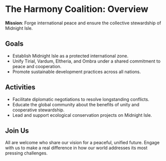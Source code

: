 # The Harmony Coalition: Overview

**Mission**: Forge international peace and ensure the collective stewardship of Midnight Isle.

## Goals

- Establish Midnight Isle as a protected international zone.
- Unify Tirial, Vardum, Eltheria, and Ombra under a shared commitment to peace and cooperation.
- Promote sustainable development practices across all nations.

## Activities

- Facilitate diplomatic negotiations to resolve longstanding conflicts.
- Educate the global community about the benefits of unity and cooperative stewardship.
- Lead and support ecological conservation projects on Midnight Isle.

## Join Us

All are welcome who share our vision for a peaceful, unified future. Engage with us to make a real difference in how our world addresses its most pressing challenges.